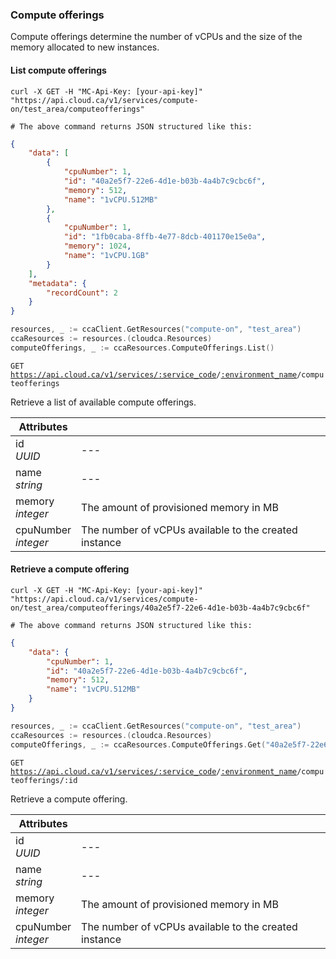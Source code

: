 ### Compute offerings

Compute offerings determine the number of vCPUs and the size of the memory allocated to new instances.

#### List compute offerings

```shell
curl -X GET -H "MC-Api-Key: [your-api-key]"
"https://api.cloud.ca/v1/services/compute-on/test_area/computeofferings"

# The above command returns JSON structured like this:
```
```json
{
    "data": [
        {
            "cpuNumber": 1,
            "id": "40a2e5f7-22e6-4d1e-b03b-4a4b7c9cbc6f",
            "memory": 512,
            "name": "1vCPU.512MB"
        },
        {
            "cpuNumber": 1,
            "id": "1fb0caba-8ffb-4e77-8dcb-401170e15e0a",
            "memory": 1024,
            "name": "1vCPU.1GB"
        }
    ],
    "metadata": {
        "recordCount": 2
    }
}
```
```go
resources, _ := ccaClient.GetResources("compute-on", "test_area")
ccaResources := resources.(cloudca.Resources)
computeOfferings, _ := ccaResources.ComputeOfferings.List()
```

<code>GET https://api.cloud.ca/v1/services/<a href="#service-connections">:service_code</a>/<a href="#environments">:environment_name</a>/computeofferings</code>

Retrieve a list of available compute offerings.

Attributes | &nbsp;
---------- | -----
id<br/>*UUID* | ---
name<br/>*string* | ---
memory<br/>*integer* | The amount of provisioned memory in MB
cpuNumber<br/>*integer* | The number of vCPUs available to the created instance

#### Retrieve a compute offering

```shell
curl -X GET -H "MC-Api-Key: [your-api-key]"
"https://api.cloud.ca/v1/services/compute-on/test_area/computeofferings/40a2e5f7-22e6-4d1e-b03b-4a4b7c9cbc6f"

# The above command returns JSON structured like this:
```
```json
{
    "data": {
        "cpuNumber": 1,
        "id": "40a2e5f7-22e6-4d1e-b03b-4a4b7c9cbc6f",
        "memory": 512,
        "name": "1vCPU.512MB"
    }
}
```
```go
resources, _ := ccaClient.GetResources("compute-on", "test_area")
ccaResources := resources.(cloudca.Resources)
computeOfferings, _ := ccaResources.ComputeOfferings.Get("40a2e5f7-22e6-4d1e-b03b-4a4b7c9cbc6f")
```

<code>GET https://api.cloud.ca/v1/services/<a href="#service-connections">:service_code</a>/<a href="#environments">:environment_name</a>/computeofferings/:id</code>

Retrieve a compute offering.

Attributes | &nbsp;
---------- | -----
id<br/>*UUID* | ---
name<br/>*string* | ---
memory<br/>*integer* | The amount of provisioned memory in MB
cpuNumber<br/>*integer* | The number of vCPUs available to the created instance
